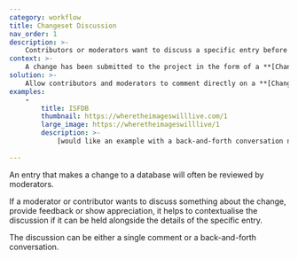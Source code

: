 ```yaml
---
category: workflow
title: Changeset Discussion
nav_order: 1
description: >-
    Contributors or moderators want to discuss a specific entry before rejecting or improving it.
context: >-
    A change has been submitted to the project in the form of a **[Changeset](/patterns/data-model/changeset)**, and someone, often a moderator or another contributor, would like to start a discussion or provide feedback.
solution: >-
    Allow contributors and moderators to comment directly on a **[Changeset](/patterns/data-model/changeset).**
examples:
    -
        title: ISFDB
        thumbnail: https://wheretheimageswilllive.com/1
        large_image: https://wheretheimageswilllive/1
        description: >-
            [would like an example with a back-and-forth conversation not just a single comment]
    
---
```


An entry that makes a change to a database will often be reviewed by moderators.

If a moderator or contributor wants to discuss something about the change, provide feedback or show appreciation, it helps to contextualise the discussion if it can be held alongside the details of the specific entry.

The discussion can be either a single comment or a back-and-forth conversation.
